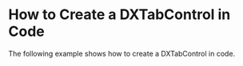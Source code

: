 # How to Create a DXTabControl in Code


<p>The following example shows how to create a DXTabControl in code.</p>

<br/>


